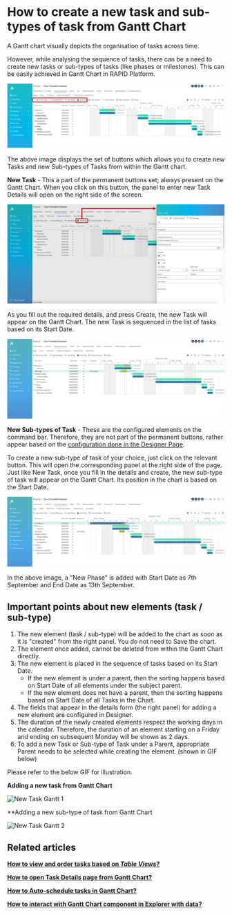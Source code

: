 # How to create a new task and sub-types of task from Gantt Chart

A Gantt chart visually depicts the organisation of tasks across time.

However, while analysing the sequence of tasks, there can be a need to create new tasks or sub-types of tasks (like phases or milestones). This can be easily achieved in Gantt Chart in RAPID Platform.

![New element Gantt.png](./downloaded_image_1705285593710.png)

The above image displays the set of buttons which allows you to create new Tasks and new Sub-types of Tasks from within the Gantt chart.

**New Task** - This a part of the permanent buttons set; always present on the Gantt Chart. When you click on this button, the panel to enter new Task Details will open on the right side of the screen.

![New Task Gantt.png](./downloaded_image_1705285594733.png)

As you fill out the required details, and press Create, the new Task will appear on the Gantt Chart. The new Task is sequenced in the list of tasks based on its Start Date.

![7.png](./downloaded_image_1705285595760.png)

**New Sub-types of Task** - These are the configured elements on the command bar. Therefore, they are not part of the permanent buttons, rather appear based on the [configuration done in the Designer Page](/docs/Rapid/4-Keyper%20Manual/2-Designer/2-Pages/3-Components/gantt-chart/gantt-chart.md "How to configure the Page - Gantt Chart Component?").

To create a new sub-type of task of your choice, just click on the relevant button. This will open the corresponding panel at the right side of the page. Just like New Task, once you fill in the details and create, the new sub-type of task will appear on the Gantt Chart. Its position in the chart is based on the Start Date.

![8.png](./downloaded_image_1705285596781.png)

In the above image, a "New Phase" is added with Start Date as 7th September and End Date as 13th September.

## Important points about new elements (task / sub-type)

1. The new element (task / sub-type) will be added to the chart as soon as it is "created" from the right panel. You do not need to Save the chart.
2. The element once added, cannot be deleted from within the Gantt Chart directly.
3. The new element is placed in the sequence of tasks based on its Start Date. 
    - If the new element is under a parent, then the sorting happens based on Start Date of all elements under the subject parent.
    - If the new element does not have a parent, then the sorting happens based on Start Date of all Tasks in the Chart.
4. The fields that appear in the details form (the right panel) for adding a new element are configured in Designer.
5. The duration of the newly created elements respect the working days in the calendar. Therefore, the duration of an element starting on a Friday and ending on subsequent Monday will be shown as 2 days.
6. To add a new Task or Sub-type of Task under a Parent, appropriate Parent needs to be selected while creating the element. (shown in GIF below)

Please refer to the below GIF for illustration.

**Adding a new task from Gantt Chart**

![New Task Gantt 1](new-task-1.gif)

**Adding a new sub-type of task from Gantt Chart  

![New Task Gantt 2](new-task-2.gif)

## Related articles

[**How to view and order tasks based on *Table Views*?**](../altering-dates/altering-dates.md "How to view and order tasks based on Table views in a Gantt Chart?")

[**How to open Task Details page from Gantt Chart?**](../how-to-open-task-item-profiles-from-gantt-chart/how-to-open-task-item-profiles-from-gantt-chart.md "How to open task item profiles from Gantt Chart?")

[**How to Auto-schedule tasks in Gantt Chart?**](../how-to-auto-schedule-tasks-in-gantt-chart/how-to-auto-schedule-tasks-in-gantt-chart.md "How to Auto-schedule tasks in Gantt Chart?")

[**How to interact with Gantt Chart component in Explorer with data?**](../1-how-to-interact-with-a-gantt-chart-in-explorer/1-how-to-interact-with-a-gantt-chart-in-explorer.md "How to interact with a Gantt Chart?")